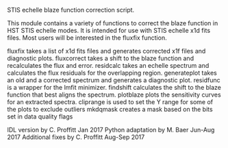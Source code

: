 STIS echelle blaze function correction script.

This module contains a variety of functions to correct the blaze function in HST STIS
echelle modes. It is intended for use with STIS echelle x1d fits files.
Most users will be interested in the fluxfix function.

fluxfix takes a list of x1d fits files and generates corrected x1f files and diagnostic plots.
fluxcorrect takes a shift to the blaze function and recalculates the flux and error.
residcalc takes an echelle spectrum and calculates the flux residuals for the overlapping region.
generateplot takes an old and a corrected spectrum and generates a diagnostic plot.
residfunc is a wrapper for the lmfit minimizer.
findshift calculates the shift to the blaze function that best aligns the spectrum.
plotblaze plots the sensitivity curves for an extracted spectra.
cliprange is used to set the Y range for some of the plots to exclude outliers
mkdqmask creates a mask based on the bits set in data quality flags

IDL version by C. Proffitt Jan 2017
Python adaptation by M. Baer Jun-Aug 2017
Additional fixes by C. Proffitt Aug-Sep 2017
